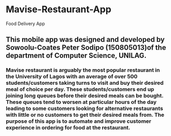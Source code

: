 # Mavise-Restaurant-App
Food Delivery App

##  This mobile app was designed and developed by Sowoolu-Coates Peter Sodipo (150805013)of the department of Computer Science, UNILAG.

### Mavise restaurant is arguably the most popular restaurant in the University of Lagos with an average of over 500 students/customers taking turns to visit and buy their desired meal of choice per day. These students/customers end up joining long queues before their desired meals can be bought. These queues tend to worsen at particular hours of the day leading to some customers looking for alternative restaurants with little or no customers to get their desired meals from. The purpose of this app is to automate and improve customer experience in ordering for food at the restaurant.
